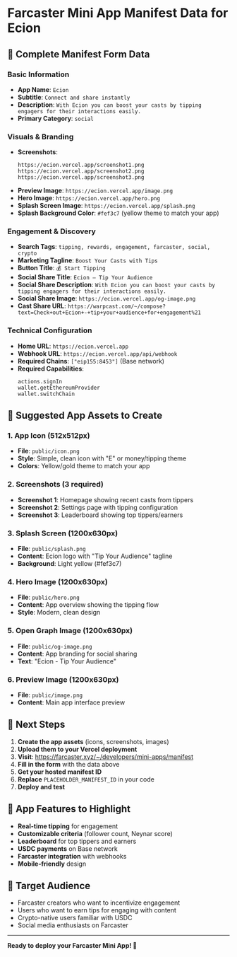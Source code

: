 # Farcaster Mini App Manifest Data for Ecion

## 📝 Complete Manifest Form Data

### Basic Information
- **App Name**: `Ecion`
- **Subtitle**: `Connect and share instantly`
- **Description**: `With Ecion you can boost your casts by tipping engagers for their interactions easily.`
- **Primary Category**: `social`

### Visuals & Branding
- **Screenshots**: 
  ```
  https://ecion.vercel.app/screenshot1.png
  https://ecion.vercel.app/screenshot2.png
  https://ecion.vercel.app/screenshot3.png
  ```
- **Preview Image**: `https://ecion.vercel.app/image.png`
- **Hero Image**: `https://ecion.vercel.app/hero.png`
- **Splash Screen Image**: `https://ecion.vercel.app/splash.png`
- **Splash Background Color**: `#fef3c7` (yellow theme to match your app)

### Engagement & Discovery
- **Search Tags**: `tipping, rewards, engagement, farcaster, social, crypto`
- **Marketing Tagline**: `Boost Your Casts with Tips`
- **Button Title**: `💰 Start Tipping`
- **Social Share Title**: `Ecion – Tip Your Audience`
- **Social Share Description**: `With Ecion you can boost your casts by tipping engagers for their interactions easily.`
- **Social Share Image**: `https://ecion.vercel.app/og-image.png`
- **Cast Share URL**: `https://warpcast.com/~/compose?text=Check+out+Ecion+-+tip+your+audience+for+engagement%21`

### Technical Configuration
- **Home URL**: `https://ecion.vercel.app`
- **Webhook URL**: `https://ecion.vercel.app/api/webhook`
- **Required Chains**: `["eip155:8453"]` (Base network)
- **Required Capabilities**: 
  ```
  actions.signIn
  wallet.getEthereumProvider
  wallet.switchChain
  ```

## 🎨 Suggested App Assets to Create

### 1. App Icon (512x512px)
- **File**: `public/icon.png`
- **Style**: Simple, clean icon with "E" or money/tipping theme
- **Colors**: Yellow/gold theme to match your app

### 2. Screenshots (3 required)
- **Screenshot 1**: Homepage showing recent casts from tippers
- **Screenshot 2**: Settings page with tipping configuration
- **Screenshot 3**: Leaderboard showing top tippers/earners

### 3. Splash Screen (1200x630px)
- **File**: `public/splash.png`
- **Content**: Ecion logo with "Tip Your Audience" tagline
- **Background**: Light yellow (#fef3c7)

### 4. Hero Image (1200x630px)
- **File**: `public/hero.png`
- **Content**: App overview showing the tipping flow
- **Style**: Modern, clean design

### 5. Open Graph Image (1200x630px)
- **File**: `public/og-image.png`
- **Content**: App branding for social sharing
- **Text**: "Ecion - Tip Your Audience"

### 6. Preview Image (1200x630px)
- **File**: `public/image.png`
- **Content**: Main app interface preview

## 🚀 Next Steps

1. **Create the app assets** (icons, screenshots, images)
2. **Upload them to your Vercel deployment**
3. **Visit**: https://farcaster.xyz/~/developers/mini-apps/manifest
4. **Fill in the form** with the data above
5. **Get your hosted manifest ID**
6. **Replace** `PLACEHOLDER_MANIFEST_ID` in your code
7. **Deploy and test**

## 📱 App Features to Highlight

- **Real-time tipping** for engagement
- **Customizable criteria** (follower count, Neynar score)
- **Leaderboard** for top tippers and earners
- **USDC payments** on Base network
- **Farcaster integration** with webhooks
- **Mobile-friendly** design

## 🎯 Target Audience

- Farcaster creators who want to incentivize engagement
- Users who want to earn tips for engaging with content
- Crypto-native users familiar with USDC
- Social media enthusiasts on Farcaster

---

**Ready to deploy your Farcaster Mini App! 🚀**